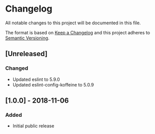 # Changelog

All notable changes to this project will be documented in this file.

The format is based on [Keep a Changelog](http://keepachangelog.com/en/1.0.0/)
and this project adheres to [Semantic Versioning](http://semver.org/spec/v2.0.0.html).


## [Unreleased]

### Changed

- Updated eslint to 5.9.0
- Updated eslint-config-koffeine to 5.0.9


## [1.0.0] - 2018-11-06

### Added

- Initial public release